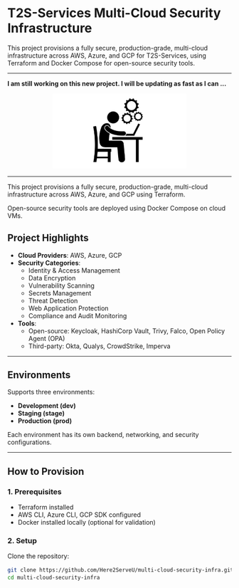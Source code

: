 # T2S-Services Multi-Cloud Security Infrastructure

This project provisions a fully secure, production-grade, multi-cloud infrastructure across AWS, Azure, and GCP for T2S-Services, using Terraform and Docker Compose for open-source security tools.

---

**I am still working on this new project. I will be updating as fast as I can ...**

<p align="center">
  <img src="./assets/ongoing.jpeg" alt="Working on Infrastructure" width="300"/>
</p>


---

This project provisions a fully secure, production-grade, multi-cloud infrastructure across AWS, Azure, and GCP using Terraform.  

Open-source security tools are deployed using Docker Compose on cloud VMs.

## Project Highlights
- **Cloud Providers**: AWS, Azure, GCP
- **Security Categories**:
  - Identity & Access Management
  - Data Encryption
  - Vulnerability Scanning
  - Secrets Management
  - Threat Detection
  - Web Application Protection
  - Compliance and Audit Monitoring
- **Tools**:
  - Open-source: Keycloak, HashiCorp Vault, Trivy, Falco, Open Policy Agent (OPA)
  - Third-party: Okta, Qualys, CrowdStrike, Imperva

---

## Environments
Supports three environments:
- **Development (dev)**
- **Staging (stage)**
- **Production (prod)**

Each environment has its own backend, networking, and security configurations.

---

## How to Provision

### 1. Prerequisites
- Terraform installed
- AWS CLI, Azure CLI, GCP SDK configured
- Docker installed locally (optional for validation)

### 2. Setup
Clone the repository:
```bash
git clone https://github.com/Here2ServeU/multi-cloud-security-infra.git
cd multi-cloud-security-infra
